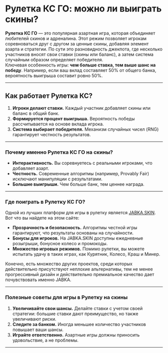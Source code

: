 # Рулетка КС ГО: можно ли выиграть скины? 
**Рулетка КС ГО** — это популярная азартная игра, которая объединяет любителей скинов и адреналина. Этот режим позволяет игрокам соревноваться друг с другом за ценные скины, добавляя элемент азарта и стратегии. По сути это разновидность джекпота, где несколько участников вносят свои ставки (скины или баланс), а затем система случайным образом определяет победителя.  
Ключевая особенность игры: **чем больше ставка, тем выше шанс на победу**. Например, если ваш вклад составляет 50% от общего банка, вероятность выигрыша составит ровно 50%.  

---

## Как работает Рулетка КС?  
1. **Игроки делают ставки.** Каждый участник добавляет скины или баланс в общий банк.  
2. **Формируется процент выигрыша.** Вероятность победы рассчитывается на основе вклада игрока.  
3. **Система выбирает победителя.** Механизм случайных чисел (RNG) гарантирует честность результатов.  

---

### Почему именно Рулетка КС ГО на скины?  
- **Интерактивность.** Вы соревнуетесь с реальными игроками, что добавляет азарт.  
- **Честность.** Современные алгоритмы (например, Provably Fair) исключают манипуляции с результатами.  
- **Большие выигрыши.** Чем больше банк, тем ценнее награда.  

---

### Где поиграть в Рулетку КС ГО?  
Одной из лучших платформ для игры в рулетку является [JABKA.SKIN](https://jabka.skin). Вот что вы найдете на этом сайте:  
- **Прозрачность и безопасность.** Алгоритмы честной игры гарантируют, что результаты основаны на случайности.  
- **Бонусы для игроков.** На JABKA.SKIN доступны ежедневные розыгрыши, бонусное колесо и промокоды.  
- **Множество игровых режимов.** Помимо рулетки, вы можете испытать удачу в таких играх, как Курятник, Колесо, Краш и Минер.

Конечно, есть множество других проектов, среди которых действительно присутствуют неплохие альтернативы, тем не менее прогрессивный дизайн и действительно премиальное качество дает почувствовать именно JABKA.   

---

### Полезные советы для игры в Рулетку на скины
1. **Увеличивайте свои шансы.** Делайте ставки с учетом своей стратегии: большие ставки дают преимущество, но также увеличивают риски.  
2. **Следите за банком.** Иногда меньшее количество участников повышает ваши шансы.  
3. **Играйте ответственно.** Азартные игры должны приносить удовольствие, а не проблемы.  

---
